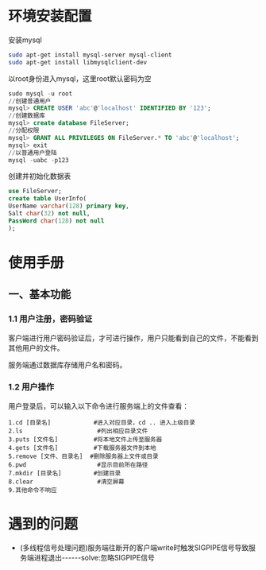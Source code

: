 # 环境安装配置

安装mysql

```bash
sudo apt-get install mysql-server mysql-client
sudo apt-get install libmysqlclient-dev
```

以root身份进入mysql，这里root默认密码为空

```sql
sudo mysql -u root
//创建普通用户
mysql> CREATE USER 'abc'@'localhost' IDENTIFIED BY '123';
//创建数据库
mysql> create database FileServer;
//分配权限
mysql> GRANT ALL PRIVILEGES ON FileServer.* TO 'abc'@'localhost';
mysql> exit
//以普通用户登陆
mysql -uabc -p123
```

创建并初始化数据表

```sql
use FileServer;
create table UserInfo(
UserName varchar(128) primary key,
Salt char(32) not null,
PassWord char(128) not null
);
```

# 使用手册

## 一、基本功能

### 1.1 用户注册，密码验证

客户端进行用户密码验证后，才可进行操作，用户只能看到自己的文件，不能看到其他用户的文件。

服务端通过数据库存储用户名和密码。

### 1.2 用户操作

用户登录后，可以输入以下命令进行服务端上的文件查看：

```
1.cd [目录名]            #进入对应目录，cd .. 进入上级目录
2.ls                     #列出相应目录文件
3.puts [文件名]          #将本地文件上传至服务器
4.gets [文件名]          #下载服务器文件到本地
5.remove [文件、目录名]  #删除服务器上文件或目录
6.pwd                    #显示目前所在路径
7.mkdir [目录名]         #创建目录
8.clear                  #清空屏幕
9.其他命令不响应
```



# 遇到的问题

- (多线程信号处理问题)服务端往断开的客户端write时触发SIGPIPE信号导致服务端进程退出------solve:忽略SIGPIPE信号
